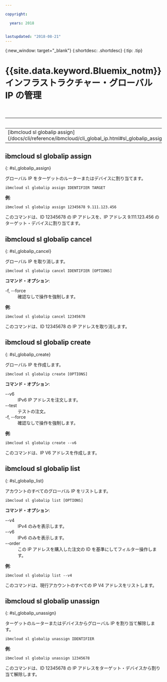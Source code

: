 ```yaml
---

copyright:

  years: 2018


lastupdated: "2018-08-21"
---
```


{:new_window: target="_blank"}
{:shortdesc: .shortdesc}
{:tip: .tip}

# {{site.data.keyword.Bluemix_notm}} インフラストラクチャー・グローバル IP の管理

<table summary="コマンドの詳細情報を表示するリンクが含まれたアルファベット順の汎用 {{site.data.keyword.Bluemix_notm}} インフラストラクチャー・コマンド">
<caption>表 1. {{site.data.keyword.Bluemix_notm}} インフラストラクチャー・グローバル IP コマンド</caption>
 <thead>
 <th colspan="6">{{site.data.keyword.Bluemix_notm}} インフラストラクチャー・グローバル IP コマンド</th>
 </thead>
 <tbody>
 <tr>
  <td>[ibmcloud sl globalip assign](/docs/cli/reference/ibmcloud/cli_global_ip.html#sl_globalip_assign)</td>
  <td>[ibmcloud sl globalip cancel](/docs/cli/reference/ibmcloud/cli_global_ip.html#sl_globalip_cancel)</td>
  <td>[ibmcloud sl globalip create](/docs/cli/reference/ibmcloud/cli_global_ip.html#sl_globalip_create)</td>
 <td>[ibmcloud sl globalip list](/docs/cli/reference/ibmcloud/cli_global_ip.html#sl_globalip_list)</td>
 <td>[ibmcloud sl globalip unassign](/docs/cli/reference/ibmcloud/cli_global_ip.html#sl_globalip_unassign)</td>
 </tr>
   </tbody>
 </table>

 ## ibmcloud sl globalip assign
{: #sl_globalip_assign}

グローバル IP をターゲットのルーターまたはデバイスに割り当てます。
```
ibmcloud sl globalip assign IDENTIFIER TARGET
```


**例**:
```
ibmcloud sl globalip assign 12345678 9.111.123.456
```
このコマンドは、ID 12345678 の IP アドレスを、IP アドレス 9.111.123.456 のターゲット・デバイスに割り当てます。

## ibmcloud sl globalip cancel
{: #sl_globalip_cancel}

グローバル IP を取り消します。
```
ibmcloud sl globalip cancel IDENTIFIER [OPTIONS]
```

<strong>コマンド・オプション</strong>:
<dl>
<dt>-f, --force</dt>
<dd>確認なしで操作を強制します。</dd>
</dl>

**例**:
```
ibmcloud sl globalip cancel 12345678
```
このコマンドは、ID 12345678 の IP アドレスを取り消します。

 ## ibmcloud sl globalip create
{: #sl_globalip_create}

グローバル IP を作成します。
```
ibmcloud sl globalip create [OPTIONS]
```

<strong>コマンド・オプション</strong>:
<dl>
<dt>--v6</dt>
<dd>IPv6 IP アドレスを注文します。</dd>
<dt>--test</dt>
<dd>テストの注文。</dd>
<dt>-f, --force</dt>
<dd>確認なしで操作を強制します。</dd>
</dl>

**例**:
```
ibmcloud sl globalip create --v6
```
このコマンドは、IP V6 アドレスを作成します。

## ibmcloud sl globalip list
{: #sl_globalip_list}

アカウントのすべてのグローバル IP をリストします。
```
ibmcloud sl globalip list [OPTIONS]
```

<strong>コマンド・オプション</strong>:
<dl>
<dt>--v4</dt>
<dd>IPv4 のみを表示します。</dd>
<dt>--v6</dt>
<dd>IPv6 のみを表示します。</dd>
<dt>--order</dt>
<dd>この IP アドレスを購入した注文の ID を基準にしてフィルター操作します。</dd>
</dl>

**例**:
```
ibmcloud sl globalip list --v4
```
このコマンドは、現行アカウントのすべての IP V4 アドレスをリストします。

## ibmcloud sl globalip unassign
{: #sl_globalip_unassign}

ターゲットのルーターまたはデバイスからグローバル IP を割り当て解除します。
```
ibmcloud sl globalip unassign IDENTIFIER
```


**例**:
```
ibmcloud sl globalip unassign 12345678
```
このコマンドは、ID 12345678 の IP アドレスをターゲット・デバイスから割り当て解除します。
